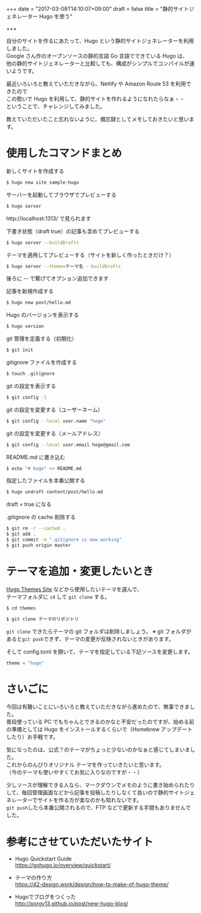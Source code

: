 +++
date = "2017-03-09T14:10:07+09:00"
draft = false
title = "静的サイトジェネレーター Hugo を使う"

+++

自分のサイトを作るにあたって、Hugo という静的サイトジェネレーターを利用しました。  
Google さん作のオープンソースの静的言語 Go 言語でできている Hugo は、  
他の静的サイトジェネレーターと比較しても、構成がシンプルでコンパイルが速いようです。

最近いろいろと教えていただきながら、Netlify や Amazon Route 53 を利用できたので  
この勢いで Hugo を利用して、静的サイトを作れるようになれたらなぁ・・  
ということで、チャレンジしてみました。

教えていただいたこと忘れないように、備忘録としてメモしておきたいと思います。


# 使用したコマンドまとめ
新しくサイトを作成する
```bash
$ hugo new site sample-hugo
```

サーバーを起動してブラウザでプレビューする
```bash
$ hugo server
```
http://localhost:1313/ で見られます

下書き状態（draft true）の記事も含めてプレビューする
```bash
$ hugo server --buildDrafts
```

テーマを適用してプレビューする（サイトを新しく作ったときだけ？）
```bash
$ hugo server --theme=テーマ名 --buildDrafts
```
後ろに -- で繋げてオプション追加できます

記事を新規作成する
```bash
$ hugo new post/hello.md
```

Hugo のバージョンを表示する
```bash
$ hugo version
```

git 管理を定義する（初期化）
```bash
$ git init
```

gitignore ファイルを作成する
```bash
$ touch .gitignore
```

git の設定を表示する
```bash
$ git config -l
```

git の設定を変更する（ユーザーネーム）
```bash
$ git config --local user.name "hoge"
```

git の設定を変更する（メールアドレス）
```bash
$ git config --local user.email hoge@gmail.com
```

README.md に書き込む
```bash
$ echo "# hoge" >> README.md
```

指定したファイルを本番公開する
```bash
$ hugo undraft content/post/hello.md
```
draft = true になる

.gitignore の cache 削除する
```bash
$ git rm -r --cached .
$ git add .
$ git commit -m ".gitignore is now working"
$ git push origin master
```


# テーマを追加・変更したいとき
[Hugo Themes Site](http://themes.gohugo.io/) などから使用したいテーマを選んで、  
テーマフォルダに `cd` して `git clone` する。

```bash
$ cd themes
```

```bash
$ git clone テーマのリポジトリ
```

`git clone` できたらテーマの git フォルダは削除しましょう。
※ git フォルダがあると`git push`できず、テーマの変更が反映されないときがあります。

そして config.toml を開いて、テーマを指定している下記ソースを変更します。

```js
theme = "hoge"
```


# さいごに
今回は有難いことにいろいろと教えていただきながら進めたので、無事できました。  
普段使っている PC でもちゃんとできるのかなと不安だったのですが、始める前の準備としては Hugo をインストールするくらいで（Homebrew アップデートしたり）お手軽です。

気になったのは、公式？のテーマがちょっと少ないのかなぁと感じてしまいました。  
これからのんびりオリジナル テーマを作っていきたいと思います。  
（今のテーマも使いやすくてお気に入りなのですが・・）

少しソースが理解できる人なら、マークダウンでメモのように書き始められたりして、毎回管理画面などから記事を投稿したりしなくて良いので静的サイトジェネレーターでサイトを作る方が楽なのかも知れないです。  
`git push`したら本番公開されるので、FTP などで更新する手間もありませんでした。


# 参考にさせていただいたサイト
- Hugo Quickstart Guide  
https://gohugo.io/overview/quickstart/

- テーマの作り方  
https://42-design.work/design/how-to-make-of-hugo-theme/

- Hugoでブログをつくった  
http://porgy13.github.io/post/new-hugo-blog/
